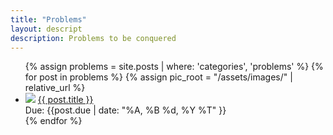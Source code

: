 ```yaml
---
title: "Problems"
layout: descript
description: Problems to be conquered
---
```


<ul class="displayer">
    {% assign problems = site.posts | where: 'categories', 'problems' %}
    {% for post in problems %}
        {% assign pic_root = "/assets/images/" | relative_url %}
        <li>
            <div class="showcase-list">
                <img src="{{ pic_root | append: post.image }}" onerror="this.style.display='none'">
                <a href="..{{ post.url }}">{{ post.title }}</a>
                <br>
                <div class="date"> Due: {{post.due | date: "%A, %B %d, %Y %T" }}</div>
            </div>
        </li>
    {% endfor %}
</ul>
